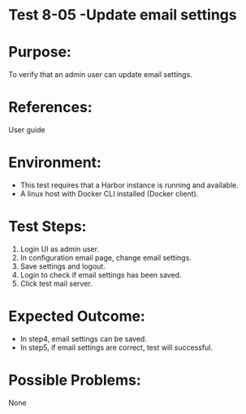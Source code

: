 Test 8-05 -Update email settings 
=======

# Purpose:

To verify that an admin user can update email settings.  

# References:
User guide

# Environment:
* This test requires that a Harbor instance is running and available.
* A linux host with Docker CLI installed (Docker client).

# Test Steps:

1. Login UI as admin user.  
2. In configuration email page, change email settings.  
3. Save settings and logout.  
4. Login to check if email settings has been saved.  
5. Click test mail server.  

# Expected Outcome:

* In step4, email settings can be saved.
* In step5, if email settings are correct, test will successful.

# Possible Problems:
None
